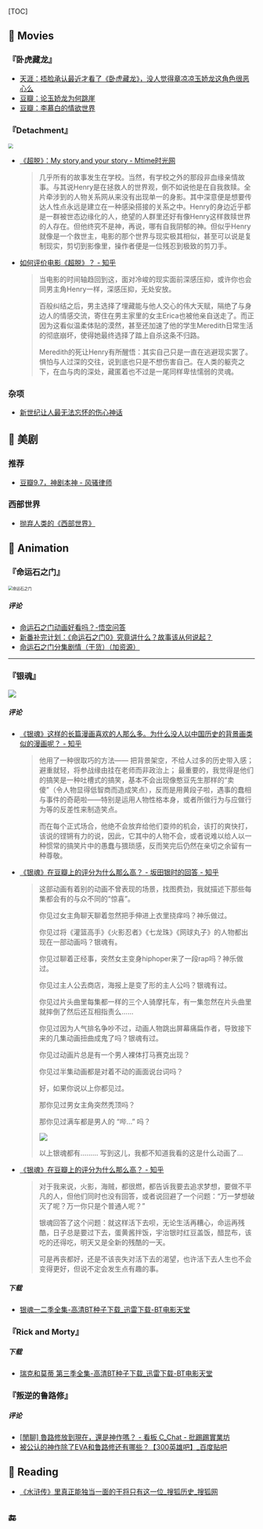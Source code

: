 [TOC]

## :file_folder: Movies 

### 『卧虎藏龙』

- [天涯：捂脸承认最近才看了《卧虎藏龙》，没人觉得章凉凉玉娇龙这角色很恶心么](http://bbs.tianya.cn/post-funinfo-4515074-1.shtml)
- [豆瓣：论玉娇龙为何跳崖](https://movie.douban.com/review/7156557/) <!--长评，极佳-->
- [豆瓣：李慕白的情欲世界](https://movie.douban.com/review/1322255/)

### 『Detachment』

<img src="https://78.media.tumblr.com/5666336641de805cceca22d5089a3d04/tumblr_mn08bsnZzU1rsyukao1_1280.jpg" style="zoom:60%" >

- [《超脱》：My story,and your story - Mtime时光网](http://movie.mtime.com/141864/reviews/7373533.html)

  > 几乎所有的故事发生在学校。当然，有学校之外的那段非血缘亲情故事。与其说Henry是在拯救人的世界观，倒不如说他是在自我救赎。全片牵涉到的人物关系网从来没有出现单一的身影。其中深意便是想要传达人性点永远是建立在一种感染搭接的关系之中。Henry的身边近乎都是一群被世态边缘化的人，绝望的人群里还好有像Henry这样救赎世界的人存在。但他终究不是神，再说，哪有自我阴郁的神。但似乎Henry就像是一个救世主，电影的那个世界与现实极其相似，甚至可以说是复制现实，剪切到影像里，操作者便是一位残忍到极致的剪刀手。

- [如何评价电影《超脱》？ - 知乎](https://www.zhihu.com/question/23715494/answer/61646135) <!--一般-->

  > 当电影的时间轴趋回到这，面对冷峻的现实面前深感压抑，或许你也会同男主角Henry一样，深感压抑，无处安放。
  >
  > 百般纠结之后，男主选择了埋藏能与他人交心的伟大天赋，隔绝了与身边人的情感交流，寄住在男主家里的女主Erica也被他亲自送走了。而正因为这看似温柔体贴的漠然，甚至还加速了他的学生Meredith日常生活的彻底崩坏，使得她最终选择了踏上自杀这条不归路。
  >
  > Meredith的死让Henry有所醒悟：其实自己只是一直在逃避现实罢了。惧怕与人过深的交往，说到底也只是不想伤害自己。在人类的躯壳之下，在血与肉的深处，藏匿着也不过是一尾同样卑怯懦弱的灵魂。

### 杂项

- [新世纪让人最无法忘怀的伤心神话](https://mp.weixin.qq.com/s?__biz=MzAwMjMzNTEzNg%3D%3D&chksm=812e1b3fb65992290aed0d26bcf70cab275e93dbce8826e13e01f8316d95d2655c5c711edd5a&idx=1&mid=2652287984&scene=0&sn=d9ddfed408b407747d28ee796787b5e2#rd) <!--《潘神的迷宫》-->

## 📁 美剧

### 推荐

- [豆瓣9.7，神剧本神 - 风骚律师](https://mp.weixin.qq.com/s?__biz=MzA5MDM1MTcyNQ%3D%3D&chksm=8b9a0dccbced84da7cc6870a5b5bb19228ae24312a83e915465e2072c2fe15a33b6b41ae2a99&idx=1&mid=2657246414&scene=0&sn=bf7318771b14659cb628ef985cfcfc11#rd)

### 西部世界

- [抛弃人类的《西部世界》](https://mp.weixin.qq.com/s?__biz=MzAwMjMzNTEzNg%3D%3D&chksm=812e1cccb65995dad4ca30ebdfe3576d45a60537f1ccf858fadf97834cfcb0e429676908e33d&idx=1&mid=2652288003&scene=0&sn=5bc1ca7c15a2baa2c36137beec615e52#rd)

## 📁 Animation

### 『命运石之门』

<img src="http://www.drama-asia.se/wp-content/uploads/2018/04/steinsgateelite_20180323_notizia1.jpg" title="命运石之门" style="zoom:56%" >

##### 评论 

- [命运石之门动画好看吗？-悟空问答](https://www.wukong.com/question/6508550453305803011/)
- [新番补完计划：《命运石之门0》究竟讲什么？故事该从何说起？](https://www.weibo.com/ttarticle/p/show?id=2309404230985171507909&mod=zwenzhang%3Fcomment=1)
- [命运石之门分集剧情（干货）（加资源）](https://www.bilibili.com/read/cv525772/)

---

### 『银魂』

<img src="https://pic3.zhimg.com/80/bbada63128fa02727c6f861fd01f5382_hd.jpg" >

##### 评论

- [《银魂》这样的长篇漫画喜欢的人那么多。为什么没人以中国历史的背景画类似的漫画呢？ - 知乎](https://www.zhihu.com/question/33959663)

  > 他用了一种很取巧的方法——
  > 把背景架空，不给人过多的历史带入感；
  > 避重就轻，将参战缘由挂在老师而非政治上；
  > 最重要的，我觉得是他们的搞笑是一种吐槽式的搞笑，基本不会出现像憨豆先生那样的“卖傻”（令人物显得低智商而造成笑点），反而是用黄段子啦，遇事的蠢相与事件的奇葩啦——特别是运用人物性格本身，或者所做行为与应做行为等的反差性来制造笑点。
  >
  > 而在每个正式场合，他绝不会放弃给他们耍帅的机会，该打的爽快打，该说的铿锵有力的说，因此，它其中的人物不会，或者说难以给人以一种惯常的搞笑片中的愚蠢与猥琐感，反而笑完后仍然在亲切之余留有一种尊敬。

- [《银魂》在豆瓣上的评分为什么那么高？ - 坂田银时的回答 - 知乎](https://www.zhihu.com/question/28336127/answer/40649578 )

  > 这部动画有着别的动画不曾表现的场景，找图费劲，我就描述下那些每集都会有的与众不同的“惊喜”。
  >
  > 你见过女主角聊天聊着忽然把手伸进上衣里挠痒吗？神乐做过。
  >
  > 你见过将《灌篮高手》《火影忍者》《七龙珠》《网球丸子》的人物都出现在一部动画吗？银魂有。
  >
  > 你见过聊着正经事，突然女主变身hiphoper来了一段rap吗？神乐做过。
  >
  > 你见过主人公去商店，海报上是变了形的主人公吗？银魂有过。
  >
  > 你见过片头曲里每集都一样的三个人骑摩托车，有一集忽然在片头曲里就摔倒了然后还互相指责么……
  >
  > 你见过因为人气排名争吵不过，动画人物跳出屏幕痛扁作者，导致接下来的几集动画扭曲成鬼了吗？银魂有过。
  >
  > 你见过动画片总是有一个男人裸体打马赛克出现？
  >
  > 你见过半集动画都是对着不动的画面说台词吗？
  >
  > 好，如果你说以上你都见过。
  >
  > 那你见过男女主角突然秃顶吗？
  >
  > 那你见过满车都是男人的 “哔…” 吗？
  >
  > ![](https://pic2.zhimg.com/80/67a9e146631c86df942a904e8af8b9ed_hd.jpg)
  >
  > 以上银魂都有………
  > 写到这儿，我都不知道我看的这是什么动画了…

- [《银魂》在豆瓣上的评分为什么那么高？ - 知乎](https://www.zhihu.com/question/28336127/answer/263969737)

  > 对于我来说，火影，海贼，都很燃，都告诉我要去追求梦想，要做不平凡的人，但他们同时也没有回答，或者说回避了一个问题：“万一梦想破灭了呢？万一你只是个普通人呢？”
  >
  > 银魂回答了这个问题：就这样活下去呗，无论生活再糟心，命运再残酷，日子总是要过下去，蛋黄酱拌饭，宇治银时红豆盖饭，醋昆布，该吃的还得吃，明天又是全新的残酷的一天。
  >
  > 可是再丧都好，还是不该丧失对活下去的渴望，也许活下去人生也不会变得更好，但说不定会发生点有趣的事。

##### 下载

- [银魂一二季全集-高清BT种子下载_迅雷下载-BT电影天堂](http://www.btbtdy.net/btdy/dy1107.html)

  <!--第一二季720P高清，含字幕压缩文件可以百度云离线下载。没有标题。-->

### 『Rick and Morty』

##### 下载


- [瑞克和莫蒂 第三季全集-高清BT种子下载_迅雷下载-BT电影天堂](http://www.btbtdy.net/btdy/dy11748.html)

  <!--分集的磁力链接和百度云链接。-->

### 『叛逆的鲁路修』

##### 评论

- [[閒聊] 魯路修放到現在，還是神作嗎？ - 看板 C_Chat - 批踢踢實業坊](https://www.ptt.cc/bbs/C_Chat/M.1513927889.A.197.html)
- [被公认的神作除了EVA和鲁路修还有哪些？【300英雄吧】_百度贴吧](https://tieba.baidu.com/p/4639974521?pn=1)

## 📁 Reading

- [《水浒传》里真正能独当一面的干将只有这一位_搜狐历史_搜狐网](http://www.sohu.com/a/248634125_167921)

## :end: